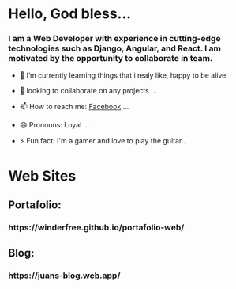 # Hello, God bless... 
<!--
**winderfree/winderfree** is a ✨ _special_ ✨ repository because its `README.md` (this file) appears on your GitHub profile.
Here are some ideas to get you started:
"Tener esto en cuenta..."
-->
<h3>I am a Web Developer with experience in cutting-edge technologies such as Django, Angular, and React. I am motivated by the opportunity to collaborate in team.</h3>

- 🌱 I’m currently learning things that i realy like, happy to be alive.
- 👯 looking to collaborate on any projects ...

- 📫 How to reach me: <a href="https://web.facebook.com/john0096">Facebook</a> ...
- 😄 Pronouns: Loyal ...
- ⚡ Fun fact: I'm a gamer and love to play the guitar...
<h1>Web Sites</h1>
<h2>Portafolio:</h2>
<h3>https://winderfree.github.io/portafolio-web/</h3>
<h2>Blog:</h2>
<h3>https://juans-blog.web.app/</h3>
